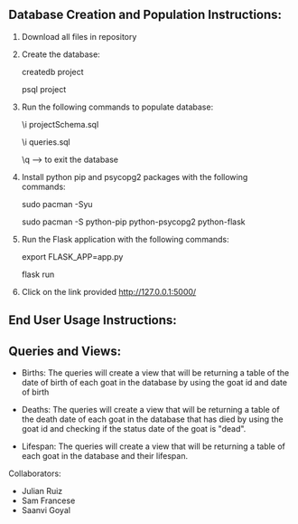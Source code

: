 Database Creation and Population Instructions:
- 
1. Download all files in repository
2. Create the database:
  
   createdb project

   psql project
   
3. Run the following commands to populate database:
   
    \i projectSchema.sql
   
    \i queries.sql
   
    \q --> to exit the database
   
4. Install python pip and psycopg2 packages with the following commands:
   
   sudo pacman -Syu
   
   sudo pacman -S python-pip python-psycopg2 python-flask
   
5. Run the Flask application with the following commands:

   export FLASK_APP=app.py

   flask run
6. Click on the link provided http://127.0.0.1:5000/

End User Usage Instructions: 
-

Queries and Views:
-
- Births: The queries will create a view that will be returning a table of the date of birth of each goat in the database by using the goat id and date of birth

- Deaths: The queries will create a view that will be returning a table of the death date of each goat in the database that has died by using the goat id and checking if the status date of the goat is "dead".

- Lifespan: The queries will create a view that will be returning a table of each goat in the database and their lifespan. 

Collaborators: 
- Julian Ruiz
- Sam Francese
- Saanvi Goyal 
